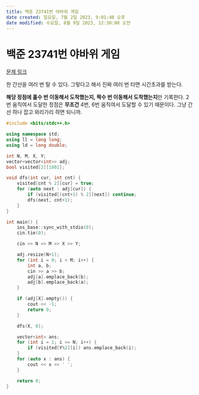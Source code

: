 ```yaml
---
title: 백준 23741번 야바위 게임
date created: 일요일, 7월 2일 2023, 9:01:40 오후
date modified: 수요일, 8월 9일 2023, 12:30:08 오전
---
```

# 백준 23741번 야바위 게임

[문제 링크](https://www.acmicpc.net/problem/23741)

한 간선을 여러 번 탈 수 있다. 그렇다고 해서 진짜 여러 번 타면 시간초과를 받는다.

**해당 정점에 홀수 번 이동해서 도착했는지, 짝수 번 이동해서 도착했는지**만 기록한다. 2번 움직여서 도달한 정점은 **무조건** 4번, 6번 움직여서 도달할 수 있기 때문이다. 그냥 간선 하나 잡고 와리가리 하면 되니까.

```cpp
#include <bits/stdc++.h>

using namespace std;
using ll = long long;
using ld = long double;

int N, M, X, Y;
vector<vector<int>> adj;
bool visited[2][1001];

void dfs(int cur, int cnt) {
    visited[cnt % 2][cur] = true;
    for (auto next : adj[cur]) {
        if (visited[(cnt+1) % 2][next]) continue;
        dfs(next, cnt+1);
    }
}

int main() {
    ios_base::sync_with_stdio(0);
    cin.tie(0);

    cin >> N >> M >> X >> Y;

    adj.resize(N+1);
    for (int i = 0; i < M; i++) {
        int a, b;
        cin >> a >> b;
        adj[a].emplace_back(b);
        adj[b].emplace_back(a);
    }

    if (adj[X].empty()) {
        cout << -1;
        return 0;
    }

    dfs(X, 0);

    vector<int> ans;
    for (int i = 1; i <= N; i++) {
        if (visited[Y%2][i]) ans.emplace_back(i);
    }
    for (auto x : ans) {
        cout << x << ' ';
    }

    return 0;
}
```

